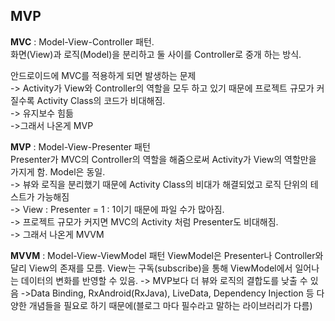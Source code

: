## MVP

**MVC** : Model-View-Controller 패턴.<br>
화면(View)과 로직(Model)을 분리하고 둘 사이를 Controller로 중개 하는 방식.

안드로이드에 MVC를 적용하게 되면 발생하는 문제<br>
-> Activity가 View와 Controller의 역할을 모두 하고 있기 때문에 프로젝트 규모가 커질수록 Activity Class의 코드가 비대해짐.<br>
-> 유지보수 힘듦<br>
->그래서 나온게 MVP<br>


**MVP** : Model-View-Presenter 패턴<br>
Presenter가 MVC의 Controller의 역할을 해줌으로써 Activity가 View의 역할만을 가지게 함. Model은 동일.<br>
-> 뷰와 로직을 분리했기 때문에 Activity Class의 비대가 해결되었고 로직 단위의 테스트가 가능해짐<br>
-> View : Presenter = 1 : 1이기 때문에 파일 수가 많아짐.<br>
-> 프로젝트 규모가 커지면 MVC의 Activity 처럼 Presenter도 비대해짐.<br>
-> 그래서 나온게 MVVM<br>

**MVVM** : Model-View-ViewModel 패턴
ViewModel은 Presenter나 Controller와 달리 View의 존재를 모름. View는 구독(subscribe)을 통해 ViewModel에서 일어나는 데이터의 변화를 반영할 수 있음.
-> MVP보다 더 뷰와 로직의 결합도를 낮출 수 있음
->Data Binding, RxAndroid(RxJava), LiveData, Dependency Injection 등 다양한 개념들을 필요로 하기 때문에(블로그 마다 필수라고 말하는 라이브러리가 다름)
<!--stackedit_data:
eyJoaXN0b3J5IjpbMTc0Njc1ODc1MCwxMjcwOTM4MSw1MTM0Mz
AxODksOTUwMzU0MjczLC0xNzkzMzkxMjA3LDE1NzIyNjIxMjks
MTIxNzMzMjQxNyw5MTE1ODAwNzhdfQ==
-->